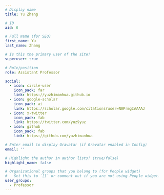```yaml
---
# Display name
title: Yu Zhang

# ID
aid: 0

# Full Name (for SEO)
first_name: Yu
last_name: Zhang

# Is this the primary user of the site?
superuser: true

# Role/position
role: Assistant Professor

social:
  - icon: circle-user
    icon_pack: far
    link: https://yuzhimanhua.github.io
  - icon: google-scholar
    icon_pack: ai
    link: https://scholar.google.com/citations?user=N0PrmgIAAAAJ
  - icon: x-twitter
    icon_pack: fab
    link: https://twitter.com/yuz9yuz
  - icon: github
    icon_pack: fab
    link: https://github.com/yuzhimanhua

# Enter email to display Gravatar (if Gravatar enabled in Config)
email: ''

# Highlight the author in author lists? (true/false)
highlight_name: false

# Organizational groups that you belong to (for People widget)
#   Set this to `[]` or comment out if you are not using People widget.
user_groups:
  - Professor
---
```

